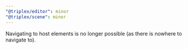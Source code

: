 ```yaml
---
"@triplex/editor": minor
"@triplex/scene": minor
---
```


Navigating to host elements is no longer possible (as there is nowhere to navigate to).
